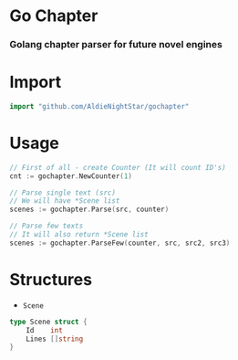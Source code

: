 # Go Chapter
### Golang chapter parser for future novel engines

# Import
```go
import "github.com/AldieNightStar/gochapter"
```

# Usage
```go
// First of all - create Counter (It will count ID's)
cnt := gochapter.NewCounter(1)

// Parse single text (src)
// We will have *Scene list
scenes := gochapter.Parse(src, counter)

// Parse few texts
// It will also return *Scene list
scenes := gochapter.ParseFew(counter, src, src2, src3)
```

# Structures
* `Scene`
```go
type Scene struct {
	Id    int
	Lines []string
}
```